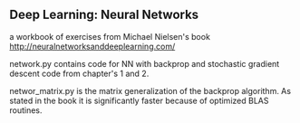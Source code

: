 Deep Learning: Neural Networks
----------
a workbook of exercises from Michael Nielsen's book
http://neuralnetworksanddeeplearning.com/

network.py contains code for NN with backprop and stochastic gradient descent code from chapter's 1 and 2.  

networ_matrix.py is the matrix generalization of the backprop algorithm.  As stated in the book it is significantly faster because of optimized BLAS routines.

